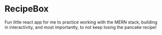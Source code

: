 # RecipeBox
Fun little react app for me to practice working with the MERN stack, building in interactivity, and most importantly, to not keep losing the pancake recipe!
